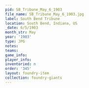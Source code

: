 ```yaml
---
pid: SB_Tribune_May_6_1903
file_name: SB_Tribune_May_6_1903.jpg
label: South Bend Tribune
location: South Bend, Indiana, US
_date: 6/5/1903
month_str: May
year: '1903'
type: JPG
notes: 
teams: 
game_info: 
player_info: 
inventoried: n
order: '345'
layout: foundry-item
collection: foundry-giants
---
```

